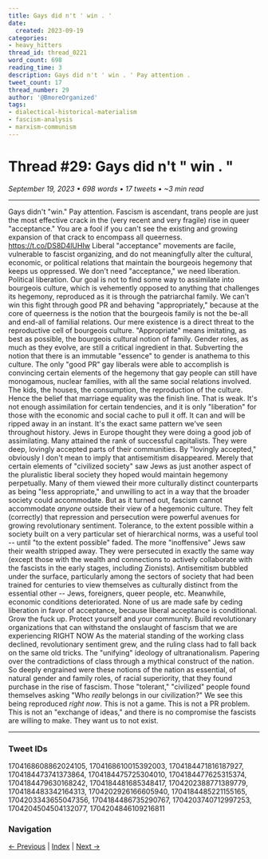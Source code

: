 ```yaml
---
title: Gays did n't ' win . '
date:
  created: 2023-09-19
categories:
- heavy_hitters
thread_id: thread_0221
word_count: 698
reading_time: 3
description: Gays did n't ' win . ' Pay attention .
tweet_count: 17
thread_number: 29
author: '@BmoreOrganized'
tags:
- dialectical-historical-materialism
- fascism-analysis
- marxism-communism
---
```

# Thread #29: Gays did n't " win . "

*September 19, 2023 • 698 words • 17 tweets • ~3 min read*

---

Gays didn't "win." Pay attention. Fascism is ascendant, trans people are just the most effective crack in the (very recent and very fragile) rise in queer "acceptance." You are a fool if you can't see the existing and growing expansion of that crack to encompass all queerness. https://t.co/DS8D4lUHIw Liberal "acceptance" movements are facile, vulnerable to fascist organizing, and do not meaningfully alter the cultural, economic, or political relations that maintain the bourgeois hegemony that keeps us oppressed. We don't need "acceptance," we need liberation. Political liberation. Our goal is not to find some way to assimilate into bourgeois culture, which is vehemently opposed to anything that challenges its hegemony, reproduced as it is through the patriarchal family. We can't win this fight through good PR and behaving "appropriately," because at the core of queerness is the notion that the bourgeois family is not the be-all and end-all of familial relations. Our mere existence is a direct threat to the reproductive cell of bourgeois culture. "Appropriate" means imitating, as best as possible, the bourgeois cultural notion of family. Gender roles, as much as they evolve, are still a critical ingredient in that. Subverting the notion that there is an immutable "essence" to gender is anathema to this culture. The only "good PR" gay liberals were able to accomplish is convincing certain elements of the hegemony that gay people can still have monogamous, nuclear families, with all the same social relations involved. The kids, the houses, the consumption, the reproduction of the culture. Hence the belief that marriage equality was the finish line. That is weak. It's not enough assimilation for certain tendencies, and it is only "liberation" for those with the economic and social cache to pull it off. It can and will be ripped away in an instant. It's the exact same pattern we've seen throughout history. Jews in Europe thought they were doing a good job of assimilating. Many attained the rank of successful capitalists. They were deep, lovingly accepted parts of their communities. By "lovingly accepted," obviously I don't mean to imply that antisemitism disappeared. Merely that certain elements of "civilized society" saw Jews as just another aspect of the pluralistic liberal society they hoped would maintain hegemony perpetually. Many of them viewed their more culturally distinct counterparts as being "less appropriate," and unwilling to act in a way that the broader society could accommodate. But as it turned out, fascism cannot accommodate *anyone* outside their view of a hegemonic culture. They felt (correctly) that repression and persecution were powerful avenues for growing revolutionary sentiment. Tolerance, to the extent possible within a society built on a very particular set of hierarchical norms, was a useful tool -- until "to the extent possible" faded. The more "inoffensive" Jews saw their wealth stripped away. They were persecuted in exactly the same way (except those with the wealth and connections to actively collaborate with the fascists in the early stages, including Zionists). Antisemitism bubbled under the surface, particularly among the sectors of society that had been trained for centuries to view themselves as culturally distinct from the essential other -- Jews, foreigners, queer people, etc. Meanwhile, economic conditions deteriorated. None of us are made safe by ceding liberation in favor of acceptance, because liberal acceptance is conditional. Grow the fuck up. Protect yourself and your community. Build revolutionary organizations that can withstand the onslaught of fascism that we are experiencing RIGHT NOW As the material standing of the working class declined, revolutionary sentiment grew, and the ruling class had to fall back on the same old tricks. The "unifying" ideology of ultranationalism. Papering over the contradictions of class through a mythical construct of the nation. So deeply engrained were these notions of the nation as essential, of natural gender and family roles, of racial superiority, that they found purchase in the rise of fascism. Those "tolerant," "civilized" people found themselves asking "Who *really* belongs in our civilization?" We see this being reproduced *right now*. This is not a game. This is not a PR problem. This is not an "exchange of ideas," and there is no compromise the fascists are willing to make. They want us to not exist.

---

### Tweet IDs
1704168608862024105, 1704168610015392003, 1704184471816187927, 1704184473741373864, 1704184475725304010, 1704184477625315374, 1704184479630168242, 1704184481685348417, 1704202388771389779, 1704184483342164313, 1704202926166605940, 1704184485221155165, 1704203343655047356, 1704184486735290767, 1704203740712997253, 1704204504504132077, 1704204846109216811

### Navigation
[← Previous](028-*.md) | [Index](index.md) | [Next →](030-*.md)